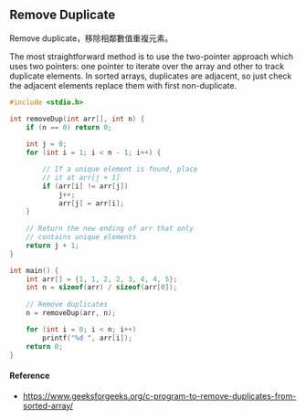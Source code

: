 ## Remove Duplicate

Remove duplicate，移除相鄰數值重複元素。

The most straightforward method is to use the two-pointer approach which uses two pointers: one pointer to iterate over the array and other to track duplicate elements. In sorted arrays, duplicates are adjacent, so just check the adjacent elements replace them with first non-duplicate.



```c
#include <stdio.h>

int removeDup(int arr[], int n) {
    if (n == 0) return 0;
  
    int j = 0;
    for (int i = 1; i < n - 1; i++) {

      	// If a unique element is found, place
      	// it at arr[j + 1]
        if (arr[i] != arr[j])
            j++;
            arr[j] = arr[i];
    }
  
  	// Return the new ending of arr that only
  	// contains unique elements
    return j + 1;
}

int main() {
    int arr[] = {1, 1, 2, 2, 3, 4, 4, 5}; 
    int n = sizeof(arr) / sizeof(arr[0]);
  
    // Remove duplicates
    n = removeDup(arr, n);

    for (int i = 0; i < n; i++)
        printf("%d ", arr[i]);
    return 0;
}
```



#### Reference

* https://www.geeksforgeeks.org/c-program-to-remove-duplicates-from-sorted-array/
